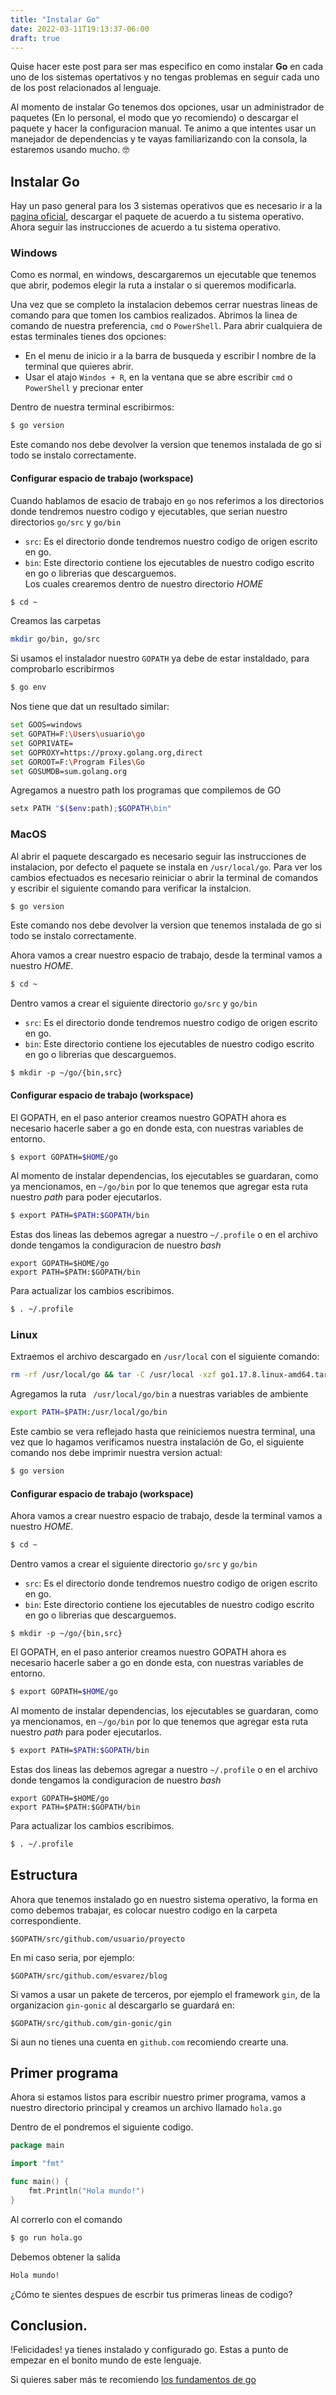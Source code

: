 ```yaml
---
title: "Instalar Go"
date: 2022-03-11T19:13:37-06:00
draft: true
---
```


Quise hacer este post para ser mas especifico en como instalar **Go** en cada uno de los sistemas opertativos y no tengas problemas en seguir cada uno de los post relacionados al lenguaje.

Al momento de instalar Go tenemos dos opciones, usar un administrador de paquetes (En lo personal, el modo que yo recomiendo) o descargar el paquete y hacer la configuracion manual. Te animo a que intentes usar un manejador de dependencias y te vayas familiarizando con la consola, la estaremos usando mucho. 🤓

## Instalar Go
Hay un paso general para los 3 sistemas operativos que es necesario ir a la [pagina oficial](https://go.dev/doc/install), descargar el paquete de acuerdo a tu sistema operativo. Ahora seguir las instrucciones de acuerdo a tu sistema operativo.

### Windows

Como es normal, en windows, descargaremos un ejecutable que tenemos que abrir, podemos elegir la ruta a instalar o si queremos modificarla.

Una vez que se completo la instalacion debemos cerrar nuestras lineas de comando para que tomen los cambios realizados. Abrimos la linea de comando de nuestra preferencia, `cmd` o `PowerShell`. Para abrir cualquiera de estas terminales tienes dos opciones:

  - En el menu de inicio ir a la barra de busqueda y escribir l nombre de la terminal que quieres abrir.
  - Usar el atajo `Windos + R`, en la ventana que se abre escribir `cmd` o `PowerShell` y precionar enter
	
Dentro de nuestra terminal escribirmos:

```bash
$ go version
```

Este comando nos debe devolver la version que tenemos instalada de go si todo se instalo correctamente.

#### Configurar espacio de trabajo (workspace)

Cuando hablamos de esacio de trabajo en `go` nos referimos a los directorios donde tendremos nuestro codigo y ejecutables, que serian nuestro directorios `go/src` y `go/bin`
  - `src`: Es el directorio donde tendremos nuestro codigo de origen escrito en go.
  - `bin`: Este directorio contiene los ejecutables de nuestro codigo escrito en go o librerias que descarguemos.  
Los cuales crearemos dentro de nuestro directorio *HOME*

```bash
$ cd ~
```

Creamos las carpetas

```bash
mkdir go/bin, go/src
```

Si usamos el instalador nuestro `GOPATH` ya debe de estar instaldado, para comprobarlo escribirmos

```bash
$ go env
```

Nos tiene que dat un resultado similar:

```bash {linenos=table,hl_lines=[2]}
set GOOS=windows
set GOPATH=F:\Users\usuario\go
set GOPRIVATE=
set GOPROXY=https://proxy.golang.org,direct
set GOROOT=F:\Program Files\Go
set GOSUMDB=sum.golang.org
```

Agregamos a nuestro path los programas que compilemos de GO

```bash
setx PATH "$($env:path);$GOPATH\bin"
```

### MacOS
Al abrir el paquete descargado es necesario seguir las instrucciones de instalacion, por defecto el paquete se instala en `/usr/local/go`. Para ver los cambios efectuados es necesario reiniciar o abrir la terminal de comandos y escribir el siguiente comando para verificar la instalcion.

```bash
$ go version
```

Este comando nos debe devolver la version que tenemos instalada de go si todo se instalo correctamente.

Ahora vamos a crear nuestro espacio de trabajo, desde la terminal vamos a nuestro *HOME*.

```bash
$ cd ~
```

Dentro vamos a crear el siguiente directorio `go/src` y `go/bin`
  - `src`: Es el directorio donde tendremos nuestro codigo de origen escrito en go.
  - `bin`: Este directorio contiene los ejecutables de nuestro codigo escrito en go o librerias que descarguemos.

```shell
$ mkdir -p ~/go/{bin,src}
```

#### Configurar espacio de trabajo (workspace)

El GOPATH, en el paso anterior creamos nuestro GOPATH ahora es necesario hacerle saber a go en donde esta, con nuestras variables de entorno.

```bash
$ export GOPATH=$HOME/go
```

Al momento de instalar dependencias, los ejecutables se guardaran, como ya mencionamos, en `~/go/bin` por lo que tenemos que agregar esta ruta nuestro *path* para poder ejecutarlos.

```bash
$ export PATH=$PATH:$GOPATH/bin
```

Estas dos lineas las debemos agregar a nuestro `~/.profile` o en el archivo donde tengamos la condiguracion de nuestro *bash*

```
export GOPATH=$HOME/go
export PATH=$PATH:$GOPATH/bin
```

Para actualizar los cambios escribimos.

```bash
$ . ~/.profile
```

### Linux


Extraemos el archivo descargado en `/usr/local` con el siguiente comando:

```bash
rm -rf /usr/local/go && tar -C /usr/local -xzf go1.17.8.linux-amd64.tar.gz
```

Agregamos la ruta ` /usr/local/go/bin` a nuestras variables de ambiente

```bash
export PATH=$PATH:/usr/local/go/bin
```

Este cambio se vera reflejado hasta que reiniciemos nuestra terminal, una vez que lo hagamos verificamos nuestra instalación de Go, el siguiente comando nos debe imprimir nuestra version actual:

```bash
$ go version
```

#### Configurar espacio de trabajo (workspace)

Ahora vamos a crear nuestro espacio de trabajo, desde la terminal vamos a nuestro *HOME*.

```bash
$ cd ~
```

Dentro vamos a crear el siguiente directorio `go/src` y `go/bin`
  - `src`: Es el directorio donde tendremos nuestro codigo de origen escrito en go.
  - `bin`: Este directorio contiene los ejecutables de nuestro codigo escrito en go o librerias que descarguemos.

```shell
$ mkdir -p ~/go/{bin,src}
```

El GOPATH, en el paso anterior creamos nuestro GOPATH ahora es necesario hacerle saber a go en donde esta, con nuestras variables de entorno.

```bash
$ export GOPATH=$HOME/go
```

Al momento de instalar dependencias, los ejecutables se guardaran, como ya mencionamos, en `~/go/bin` por lo que tenemos que agregar esta ruta nuestro *path* para poder ejecutarlos.

```bash
$ export PATH=$PATH:$GOPATH/bin
```

Estas dos lineas las debemos agregar a nuestro `~/.profile` o en el archivo donde tengamos la condiguracion de nuestro *bash*

```
export GOPATH=$HOME/go
export PATH=$PATH:$GOPATH/bin
```

Para actualizar los cambios escribimos.

```bash
$ . ~/.profile
```

## Estructura

Ahora que tenemos instalado go en nuestro sistema operativo, la forma en como debemos trabajar, es colocar nuestro codigo en la carpeta correspondiente.

```
$GOPATH/src/github.com/usuario/proyecto
```

En mi caso seria, por ejemplo:

```
$GOPATH/src/github.com/esvarez/blog
```

Si vamos a usar un pakete de terceros, por ejemplo el framework `gin`, de la organizacion `gin-gonic` al descargarlo se guardará en:
```
$GOPATH/src/github.com/gin-gonic/gin
```

Si aun no tienes una cuenta en `github.com` recomiendo crearte una. 

## Primer programa

Ahora si estamos listos para escribir nuestro primer programa, vamos a nuestro directorio principal y creamos un archivo llamado `hola.go`

Dentro de el pondremos el siguiente codigo.

```go
package main

import "fmt"

func main() {
	fmt.Println("Hola mundo!")
}
```

Al correrlo con el comando

```bash
$ go run hola.go
```

Debemos obtener la salida

```bash
Hola mundo!
```

¿Cómo te sientes despues de escrbir tus primeras lineas de codigo?

## Conclusion.

!Felicidades! ya tienes instalado y configurado go. Estas a punto de empezar en el bonito mundo de este lenguaje.

Si quieres saber más te recomiendo [los fundamentos de go](./curso-go-fundamentos.md)